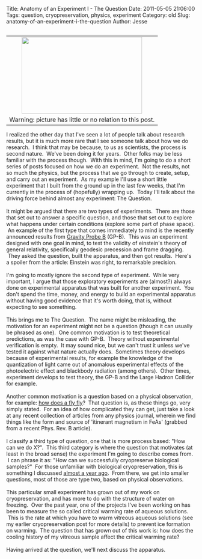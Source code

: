 Title: Anatomy of an Experiment I - The Question
Date: 2011-05-05 21:06:00
Tags: question, cryopreservation, physics, experiment
Category: old
Slug: anatomy-of-an-experiment-i-the-question
Author: Jesse

<table cellpadding="0" cellspacing="0" class="tr-caption-container" style="float: left; margin-right: 1em; text-align: left;"><tbody><tr><td style="text-align: center;"><a href="http://4.bp.blogspot.com/-V-68a5ev1W0/TcNG1UXmaBI/AAAAAAAAAEY/0f-Uq2EjMJY/s1600/installation_of_world_largest_silicon_tracking_detector.jpg" imageanchor="1" style="clear: left; margin-bottom: 1em; margin-left: auto; margin-right: auto;"><img border="0" height="204" src="http://4.bp.blogspot.com/-V-68a5ev1W0/TcNG1UXmaBI/AAAAAAAAAEY/0f-Uq2EjMJY/s320/installation_of_world_largest_silicon_tracking_detector.jpg" width="320" /></a></td></tr><tr><td class="tr-caption" style="text-align: center;">Warning: picture has little or no relation to this post.</td></tr></tbody></table>I realized the other day that I've seen a lot of people talk about research results, but it is much more rare that I see someone talk about how we do research. &nbsp;I think that may be because, to us as scientists, the process is second nature. &nbsp;We've been doing it for years. &nbsp;Other folks may be less familiar with the process though. &nbsp;With this in mind, I'm going to do a short series of posts focused on how we do an experiment. &nbsp;Not the results, not so much the physics, but the process that we go through to create, setup, and carry out an experiment. &nbsp;As my example I'll use a short little experiment that I built from the ground up in the last few weeks, that I'm currently in the process of (hopefully) wrapping up. &nbsp;Today I'll talk about the driving force behind almost any experiment: The Question.<br /><br /><a name='more'></a>It might be argued that there are two types of experiments. &nbsp;There are those that set out to answer a specific question, and those that set out to explore what happens under certain conditions (explore some part of phase space). &nbsp;An example of the first type that comes immediately to mind is the recently announced results from <a href="http://science.nasa.gov/science-news/science-at-nasa/2011/04may_epic/">Gravity Probe B</a>&nbsp;(GP-B). &nbsp;This was an experiment designed with one goal in mind, to test the validity of einstein's theory of general relativity, specifically geodesic precession and frame dragging. &nbsp;They asked the question, built the apparatus, and then got results. &nbsp;Here's a spoiler from the article: Einstein was right, to remarkable precision.<br /><br />I'm going to mostly ignore the second type of experiment. &nbsp;While very important, I argue that those exploratory experiments are (almost?) always done on experimental apparatus that was built for another experiment. &nbsp;You don't spend the time, money, and energy to build an experimental apparatus without having good evidence that it's worth doing, that is, without expecting to see something.<br /><br />This brings me to The Question. &nbsp;The name might be misleading, the motivation for an experiment might not be a question (though it can usually be phrased as one). &nbsp;One common motivation is to test theoretical predictions, as was the case with GP-B. &nbsp;Theory without experimental verification is empty. &nbsp;It may sound nice, but we can't trust it unless we've tested it against what nature actually does. &nbsp;Sometimes theory develops because of experimental results, for example the knowledge of the quantization of light came out of anomalous experimental effects of the photoelectric effect and blackbody radiation (among others). &nbsp;Other times, experiment develops to test theory, the GP-B and the Large Hadron Collider for example.<br /><br />Another common motivation is a question based on a physical observation, for example: <a href="http://physicsbuzz.physicscentral.com/2011/04/small-insects-paddle-through-air.html">how does a fly fly</a>? &nbsp;That question is, as these things go, very simply stated. &nbsp;For an idea of how complicated they can get, just take a look at any recent collection of articles from any physics journal, wherein we find things like the form and source of 'itinerant magnetism in FeAs' (grabbed from a recent Phys. Rev. B article).<br /><br />I classify a third type of question, one that is more process based: "How can we do X?". &nbsp;This third category is where the question that motivates (at least in the broad sense) the experiment I'm going to describe comes from. &nbsp;I can phrase it as: "How can we successfully cryopreserve biological samples?" &nbsp;For those unfamiliar with biological cryopreservation, this is something I discussed <a href="http://thevirtuosi.blogspot.com/2010/05/cryopreservation.html">almost a year ago</a>. &nbsp;From there, we get into smaller questions, most of those are type two, based on physical observations.<br /><br />This particular small experiment has grown out of my work on cryopreservation, and has more to do with the structure of water on freezing. &nbsp;Over the past year, one of the projects I've been working on has been to measure the so called critical warming rate of aqueous solutions. &nbsp;This is the rate at which you have to warm vitreous aqueous solutions (see my earlier cryopreservation post for more details) to prevent ice formation on warming. &nbsp;The question that has grown out of this work is: how does the cooling history of my vitreous sample affect the critical warming rate?<br /><br />Having arrived at the question, we'll next discuss the apparatus.
